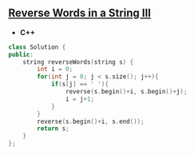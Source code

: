 ## [Reverse Words in a String III](https://leetcode.com/problems/reverse-words-in-a-string-iii/)

* **C++**
```cpp
class Solution {
public:
    string reverseWords(string s) {
        int i = 0;
        for(int j = 0; j < s.size(); j++){
            if(s[j] == ' '){
                reverse(s.begin()+i, s.begin()+j);
                i = j+1;
            }
        }
        reverse(s.begin()+i, s.end());
        return s;
    }
};
```
